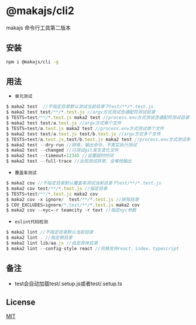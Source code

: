 # @makajs/cli2

makajs 命令行工具第二版本

## 安装

```bash
npm i @makajs/cli -g
```

## 用法

- `单元测试`

```js
$ maka2 test  //不指定目录默认测试当前目录下test/**/*.test.js
$ maka2 test test/**/*.test.js //argv方式测试含通配符测试目录
$ TESTS=test/**/*.test.js maka2 test //process.env方式测试含通配符测试目录
$ maka2 test test/a.test.js //argv方式单个文件
$ TESTS=test/a.test.js maka2 test //process.env方式测试单个文件
$ maka2 test test/a.test.js test/b.test.js //argv方式多个文件
$ TESTS=test/a.test.js,test/b.test.js maka2 test //process.env方式测试多个文件
$ maka2 test --dry-run //排练，输出命令，不真实执行测试
$ maka2 test --changed //只测试git发生变化文件
$ maka2 test --timeout=12345 //设置超时时间
$ maka2 test --full-trace //出现测试异常，全堆栈输出
```

- `覆盖率测试`
```js
$ maka2 cov //不指定目录默认覆盖率测试当前目录下test/**/*.test.js
$ maka2 cov test/**/*.test.js //指定目录
$ TESTS=test/**/*.test.js maka2 cov
$ maka2 cov -x ignore/  test/**/*.test.js //排除目录
$ COV_EXCLUDES=ignore/*,test/**/*.test.js maka2 cov
$ maka2 cov --nyc=-r teamcity -r text //指定nyc参数
```


- `eslint代码检测`
```js
$ maka2 lint //不指定目录默认当前目录
$ maka2 lint . //指定根目录
$ maka2 lint lib/aa.js //自定具体目录
$ maka2 lint --config-style react //风格支持react、index、typescript
```

## 备注

- test会自动加载test/.setup.js或者test/.setup.ts

## License

[MIT](LICENSE)
